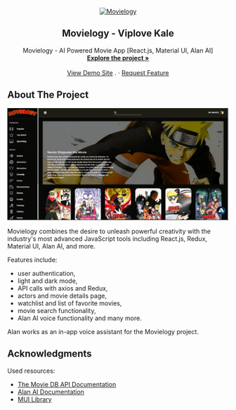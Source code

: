 <div id="top"></div>

<!-- PROJECT [othneildrew] SHIELDS -->

<!-- PROJECT LOGO -->
<br />
<div align="center">
  <a href="https://github.com/viplove3541/movielogy">
    <img src="https://fontmeme.com/permalink/230629/6946c78f40c869544bab3a4667c4dc98.png" alt="Movielogy" width="252" height="85">
  </a>

  <h2 align="center">Movielogy - Viplove Kale</h2>

  <p align="center">
    Movielogy - AI Powered Movie App [React.js, Material UI, Alan AI]
    <br />
    <a href="https://github.com/viplove3541/movielogy"><strong>Explore the project »</strong></a>
    <br />
    <br />
    <a href="https://movielogy-viplove3541.netlify.app/">View Demo Site</a>
    .
    ·
    <a href="https://github.com/viplove3541/movielogy/issues">Request Feature</a>
  </p>
</div>

<!-- ABOUT THE PROJECT -->
## About The Project

[![Product Name Screen Shot][product-screenshot]]("https://movielogy-viplove3541.netlify.app/")

Movielogy combines the desire to unleash powerful creativity with the industry's most advanced JavaScript tools including React.js, Redux, Material UI, Alan AI, and more.

Features include:
* user authentication,
* light and dark mode,
* API calls with axios and Redux,
* actors and movie details page,
* watchlist and list of favorite movies,
* movie search functionality,
* Alan AI voice functionality and many more.

Alan works as an in-app voice assistant for the Movielogy project.



<!-- ACKNOWLEDGMENTS -->
## Acknowledgments

Used resources:

* [The Movie DB API Documentation](https://developers.themoviedb.org/3/getting-started/introduction)
* [Alan AI Documentation](https://alan.app/docs/)
* [MUI Library](https://mui.com/)

<!-- MARKDOWN LINKS & IMAGES -->
[product-screenshot]: src/assets/images/screenshot1.png
